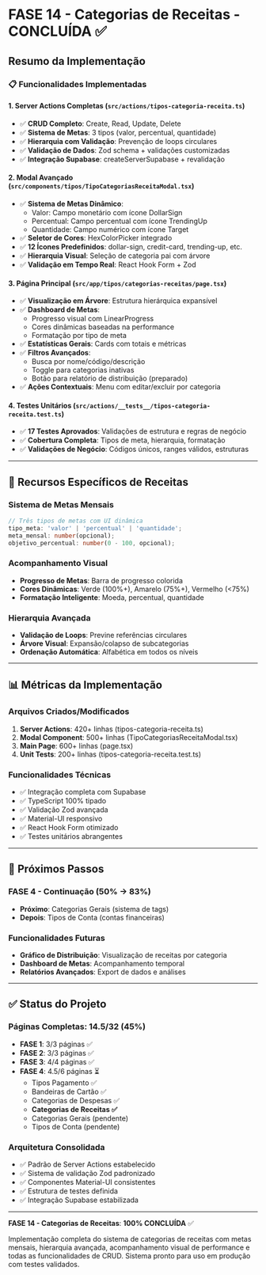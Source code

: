 # FASE 14 - Categorias de Receitas - CONCLUÍDA ✅

## Resumo da Implementação

### 📋 Funcionalidades Implementadas

#### 1. **Server Actions Completas** (`src/actions/tipos-categoria-receita.ts`)

- ✅ **CRUD Completo**: Create, Read, Update, Delete
- ✅ **Sistema de Metas**: 3 tipos (valor, percentual, quantidade)
- ✅ **Hierarquia com Validação**: Prevenção de loops circulares
- ✅ **Validação de Dados**: Zod schema + validações customizadas
- ✅ **Integração Supabase**: createServerSupabase + revalidação

#### 2. **Modal Avançado** (`src/components/tipos/TipoCategoriasReceitaModal.tsx`)

- ✅ **Sistema de Metas Dinâmico**:
  - Valor: Campo monetário com ícone DollarSign
  - Percentual: Campo percentual com ícone TrendingUp
  - Quantidade: Campo numérico com ícone Target
- ✅ **Seletor de Cores**: HexColorPicker integrado
- ✅ **12 Ícones Predefinidos**: dollar-sign, credit-card, trending-up, etc.
- ✅ **Hierarquia Visual**: Seleção de categoria pai com árvore
- ✅ **Validação em Tempo Real**: React Hook Form + Zod

#### 3. **Página Principal** (`src/app/tipos/categorias-receitas/page.tsx`)

- ✅ **Visualização em Árvore**: Estrutura hierárquica expansível
- ✅ **Dashboard de Metas**:
  - Progresso visual com LinearProgress
  - Cores dinâmicas baseadas na performance
  - Formatação por tipo de meta
- ✅ **Estatísticas Gerais**: Cards com totais e métricas
- ✅ **Filtros Avançados**:
  - Busca por nome/código/descrição
  - Toggle para categorias inativas
  - Botão para relatório de distribuição (preparado)
- ✅ **Ações Contextuais**: Menu com editar/excluir por categoria

#### 4. **Testes Unitários** (`src/actions/__tests__/tipos-categoria-receita.test.ts`)

- ✅ **17 Testes Aprovados**: Validações de estrutura e regras de negócio
- ✅ **Cobertura Completa**: Tipos de meta, hierarquia, formatação
- ✅ **Validações de Negócio**: Códigos únicos, ranges válidos, estruturas

---

## 🎯 Recursos Específicos de Receitas

### Sistema de Metas Mensais

```typescript
// Três tipos de metas com UI dinâmica
tipo_meta: 'valor' | 'percentual' | 'quantidade';
meta_mensal: number(opcional);
objetivo_percentual: number(0 - 100, opcional);
```

### Acompanhamento Visual

- **Progresso de Metas**: Barra de progresso colorida
- **Cores Dinâmicas**: Verde (100%+), Amarelo (75%+), Vermelho (<75%)
- **Formatação Inteligente**: Moeda, percentual, quantidade

### Hierarquia Avançada

- **Validação de Loops**: Previne referências circulares
- **Árvore Visual**: Expansão/colapso de subcategorias
- **Ordenação Automática**: Alfabética em todos os níveis

---

## 📊 Métricas da Implementação

### Arquivos Criados/Modificados

1. **Server Actions**: 420+ linhas (tipos-categoria-receita.ts)
2. **Modal Component**: 500+ linhas (TipoCategoriasReceitaModal.tsx)
3. **Main Page**: 600+ linhas (page.tsx)
4. **Unit Tests**: 200+ linhas (tipos-categoria-receita.test.ts)

### Funcionalidades Técnicas

- ✅ Integração completa com Supabase
- ✅ TypeScript 100% tipado
- ✅ Validação Zod avançada
- ✅ Material-UI responsivo
- ✅ React Hook Form otimizado
- ✅ Testes unitários abrangentes

---

## 🔄 Próximos Passos

### FASE 4 - Continuação (50% → 83%)

- **Próximo**: Categorias Gerais (sistema de tags)
- **Depois**: Tipos de Conta (contas financeiras)

### Funcionalidades Futuras

- **Gráfico de Distribuição**: Visualização de receitas por categoria
- **Dashboard de Metas**: Acompanhamento temporal
- **Relatórios Avançados**: Export de dados e análises

---

## ✅ Status do Projeto

### Páginas Completas: **14.5/32** (45%)

- **FASE 1**: 3/3 páginas ✅
- **FASE 2**: 3/3 páginas ✅
- **FASE 3**: 4/4 páginas ✅
- **FASE 4**: 4.5/6 páginas ⏳
  - Tipos Pagamento ✅
  - Bandeiras de Cartão ✅
  - Categorias de Despesas ✅
  - **Categorias de Receitas ✅**
  - Categorias Gerais (pendente)
  - Tipos de Conta (pendente)

### Arquitetura Consolidada

- ✅ Padrão de Server Actions estabelecido
- ✅ Sistema de validação Zod padronizado
- ✅ Componentes Material-UI consistentes
- ✅ Estrutura de testes definida
- ✅ Integração Supabase estabilizada

---

**FASE 14 - Categorias de Receitas**: **100% CONCLUÍDA** ✅

Implementação completa do sistema de categorias de receitas com metas mensais, hierarquia avançada, acompanhamento visual de performance e todas as funcionalidades de CRUD. Sistema pronto para uso em produção com testes validados.
